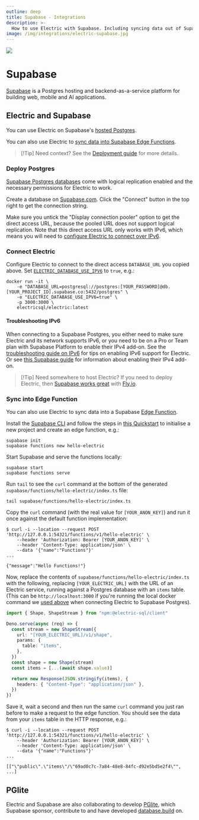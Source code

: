 ```yaml
---
outline: deep
title: Supabase - Integrations
description: >-
  How to use Electric with Supabase. Including syncing data out of Supabase Postgres and into Supabase Edge Functions.
image: /img/integrations/electric-supabase.jpg
---
```


<img src="/img/integrations/supabase.svg" class="product-icon" />

# Supabase

[Supabase](https://supabase.com) is a Postgres hosting and backend-as-a-service platform for building web, mobile and AI applications.

## Electric and Supabase

You can use Electric on Supabase's [hosted Postgres](#deploy-postgres).

You can also use Electric to [sync data into Supabase Edge Functions](#sync-into-edge-function).

> [!Tip] Need context?
> See the [Deployment guide](/docs/guides/deployment) for more details.

### Deploy Postgres

[Supabase Postgres databases](https://supabase.com/docs/guides/database/overview) come with logical replication enabled and the necessary permissions for Electric to work.

Create a database on [Supabase.com](https://supabase.com). Click the "Connect" button in the top right to get the connection string.

Make sure you untick the "Display connection pooler" option to get the direct access URL, because the pooled URL does not support logical replication. Note that this direct access URL only works with IPv6, which means you will need to [configure Electric to connect over IPv6](#troubleshooting-ipv6).

### Connect Electric

Configure Electric to connect to the direct access `DATABASE_URL` you copied above. Set [`ELECTRIC_DATABASE_USE_IPV6`](/docs/api/config#database-use-ipv6) to `true`, e.g.:

```shell
docker run -it \
    -e "DATABASE_URL=postgresql://postgres:[YOUR_PASSWORD]@db.[YOUR_PROJECT_ID].supabase.co:5432/postgres" \
    -e "ELECTRIC_DATABASE_USE_IPV6=true" \
    -p 3000:3000 \
    electricsql/electric:latest
```

#### Troubleshooting IPv6

When connecting to a Supabase Postgres, you either need to make sure Electric and its network supports IPv6, or you need to be on a Pro or Team plan with Supabase Platform to enable their IPv4 add-on. See the [troubleshooting guide on IPv6](/docs/guides/troubleshooting#ipv6-support) for tips on enabling IPv6 support for Electric. Or see [this Supabase guide](https://supabase.com/docs/guides/platform/ipv4-address#enabling-the-add-on) for information about enabling their IPv4 add-on.

> [!Tip] Need somewhere to host Electric?
> If you need to deploy Electric, then [Supabase works great](https://supabase.com/blog/postgres-on-fly-by-supabase) with [Fly.io](./fly#deploy-electric).

### Sync into Edge Function

You can also use Electric to sync data into a Supabase [Edge Function](https://supabase.com/docs/guides/functions).

Install the [Supabase CLI](https://supabase.com/docs/guides/local-development/cli/getting-started) and follow the steps in [this Quickstart](https://supabase.com/docs/guides/functions/quickstart) to initialise a new project and create an edge function, e.g.:

```shell
supabase init
supabase functions new hello-electric
```

Start Supabase and serve the functions locally:

```shell
supabase start
supabase functions serve
```

Run `tail` to see the `curl` command at the bottom of the generated `supabase/functions/hello-electric/index.ts` file:

```shell
tail supabase/functions/hello-electric/index.ts
```

Copy the `curl` command (with the real value for `[YOUR_ANON_KEY]`) and run it once against the default function implementation:

```console
$ curl -i --location --request POST 'http://127.0.0.1:54321/functions/v1/hello-electric' \
    --header 'Authorization: Bearer [YOUR_ANON_KEY]' \
    --header 'Content-Type: application/json' \
    --data '{"name":"Functions"}'
...

{"message":"Hello Functions!"}
```

Now, replace the contents of `supabase/functions/hello-electric/index.ts` with the following, replacing `[YOUR_ELECTRIC_URL]` with the URL of an Electric service, running against a Postgres database with an `items` table. (This can be `http://localhost:3000` if you're running the local docker command we [used above](#connect-electric) when connecting Electric to Supabase Postgres).

```ts
import { Shape, ShapeStream } from "npm:@electric-sql/client"

Deno.serve(async (req) => {
  const stream = new ShapeStream({
    url: "[YOUR_ELECTRIC_URL]/v1/shape",
    params: {
      table: "items",
    },
  })
  const shape = new Shape(stream)
  const items = [...(await shape.value)]

  return new Response(JSON.stringify(items), {
    headers: { "Content-Type": "application/json" },
  })
})
```

Save it, wait a second and then run the same `curl` command you just ran before to make a request to the edge function. You should see the data from your `items` table in the HTTP response, e.g.:

```console
$ curl -i --location --request POST 'http://127.0.0.1:54321/functions/v1/hello-electric' \
    --header 'Authorization: Bearer [YOUR_ANON_KEY]' \
    --header 'Content-Type: application/json' \
    --data '{"name":"Functions"}'
...

[["\"public\".\"items\"/\"69ad0c7c-7a84-48e8-84fc-d92e5bd5e2f4\"", ...]
```

## PGlite

Electric and Supabase are also collaborating to develop [PGlite](/product/pglite), which Supabase sponsor, contribute to and have developed [database.build](https://database.build) on.

<div style="max-width: 512px; margin: 24px 0">
  <div class="embed-container">
    <YoutubeEmbed video-id="ooWaPVvljlU" />
  </div>
</div>

